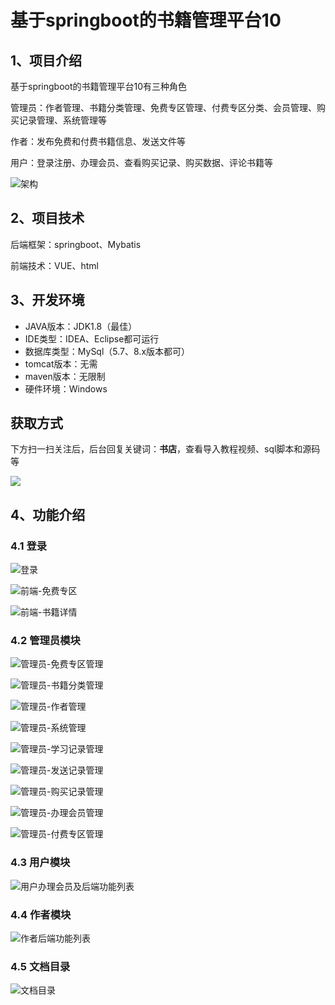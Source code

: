 # 基于springboot的书籍管理平台10



## 1、项目介绍

基于springboot的书籍管理平台10有三种角色

管理员：作者管理、书籍分类管理、免费专区管理、付费专区分类、会员管理、购买记录管理、系统管理等

作者：发布免费和付费书籍信息、发送文件等

用户：登录注册、办理会员、查看购买记录、购买数据、评论书籍等

![架构](https://www.codeshop.fun/Typora-Images/202402152218081.jpg)

## 2、项目技术

后端框架：springboot、Mybatis

前端技术：VUE、html

## 3、开发环境

- JAVA版本：JDK1.8（最佳）
- IDE类型：IDEA、Eclipse都可运行
- 数据库类型：MySql（5.7、8.x版本都可） 
- tomcat版本：无需
- maven版本：无限制
- 硬件环境：Windows

## 获取方式

下方扫一扫关注后，后台回复关键词：**书店**，查看导入教程视频、sql脚本和源码等

 ![](https://www.codeshop.fun/Typora-Images/202205281253739.png)

## 4、功能介绍

### 4.1 登录

![登录](https://www.codeshop.fun/Typora-Images/202402152219933.jpg)

![前端-免费专区](https://www.codeshop.fun/Typora-Images/202402152219498.jpg)

![前端-书籍详情](https://www.codeshop.fun/Typora-Images/202402152219578.jpg)

### 4.2 管理员模块

![管理员-免费专区管理](https://www.codeshop.fun/Typora-Images/202402152220657.jpg)

![管理员-书籍分类管理](https://www.codeshop.fun/Typora-Images/202402152220682.jpg)

![管理员-作者管理](https://www.codeshop.fun/Typora-Images/202402152220709.jpg)

![管理员-系统管理](https://www.codeshop.fun/Typora-Images/202402152220733.jpg)

![管理员-学习记录管理](https://www.codeshop.fun/Typora-Images/202402152220754.jpg)

![管理员-发送记录管理](https://www.codeshop.fun/Typora-Images/202402152220775.jpg)

![管理员-购买记录管理](https://www.codeshop.fun/Typora-Images/202402152220244.jpg)

![管理员-办理会员管理](https://www.codeshop.fun/Typora-Images/202402152220855.jpg)

![管理员-付费专区管理](https://www.codeshop.fun/Typora-Images/202402152220935.jpg)

### 4.3 用户模块

![用户办理会员及后端功能列表](https://www.codeshop.fun/Typora-Images/202402152220502.jpg)


### 4.4 作者模块

![作者后端功能列表](https://www.codeshop.fun/Typora-Images/202402152219452.jpg)

### 4.5 文档目录

![文档目录](https://www.codeshop.fun/Typora-Images/202402152219099.jpg)





